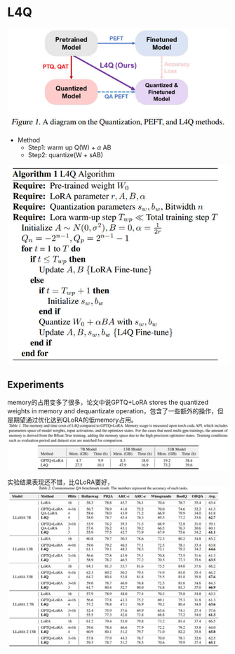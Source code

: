 # L4Q

![](l4q.jpg)

- Method
    - Step1: warm up Q(W) + $\alpha$ AB
    - Step2: quantize(W + sAB)

![](l4q_alg.jpg)


## Experiments

memory的占用变多了很多，论文中说GPTQ+LoRA stores the quantized weights in memory and dequantizate operation，包含了一些额外的操作，但是期望通过优化达到QLoRA的低memory占用。
![](l4q_memory.jpg)

实验结果表现还不错，比QLoRA要好，
![](l4q_exp.jpg)